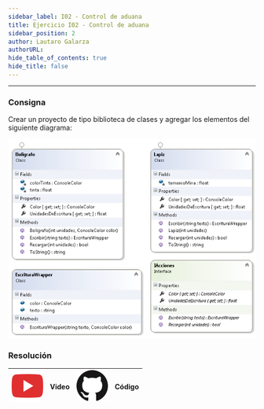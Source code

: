 ```yaml
---
sidebar_label: I02 - Control de aduana
title: Ejercicio I02 - Control de aduana
sidebar_position: 2
author: Lautaro Galarza
authorURL: 
hide_table_of_contents: true
hide_title: false
---
```

---

### Consigna
Crear un proyecto de tipo biblioteca de clases y agregar los elementos del siguiente diagrama:

![Diagrama de clases](/clases/13-interfaces/ejercicios/boligrafo-y-lapiz-diagram.PNG)

### Resolución
| ![img](/base/youtube.svg) | Video | ![img](/base/github.svg) | Código |
| :-----------------------: | :---: | :----------------------: | :----: |